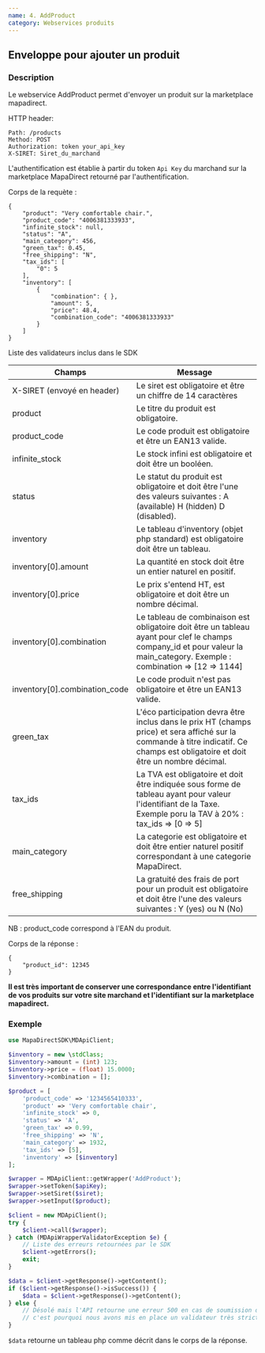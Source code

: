 ```yaml
---
name: 4. AddProduct
category: Webservices produits
---
```



## Enveloppe pour ajouter un produit ##


### Description ###

Le webservice AddProduct permet d'envoyer un produit sur la marketplace mapadirect.


HTTP header:


```
Path: /products
Method: POST
Authorization: token your_api_key
X-SIRET: Siret_du_marchand
```

L'authentification est établie à partir du token `Api Key` du marchand sur la marketplace MapaDirect retourné par l'authentification.

Corps de la requète :

```application/json
{
    "product": "Very comfortable chair.",
    "product_code": "4006381333933",
    "infinite_stock": null,
    "status": "A",
    "main_category": 456,
    "green_tax": 0.45,
    "free_shipping": "N",
    "tax_ids": [
        "0": 5
    ],
    "inventory": [
        {
            "combination": { },
            "amount": 5,
            "price": 48.4,
            "combination_code": "4006381333933"
        }
    ]
}
```

Liste des validateurs inclus dans le SDK

| Champs | Message |
| ------ | ------ |
| X-SIRET (envoyé en header) | Le siret est obligatoire et être un chiffre de 14 caractères |
| product | Le titre du produit est obligatoire. |
| product_code | Le code produit est obligatoire et être un EAN13 valide. |
| infinite_stock | Le stock infini est obligatoire et doit être un booléen. |
| status | Le statut du produit est obligatoire et doit être l'une des valeurs suivantes : A (available) H (hidden) D (disabled). |
| inventory | Le tableau d'inventory (objet php standard) est obligatoire doit être un tableau. |
| inventory[0].amount | La quantité en stock doit être un entier naturel en positif. |
| inventory[0].price | Le prix s'entend HT, est obligatoire et doit être un nombre décimal. |
| inventory[0].combination | Le tableau de combinaison est obligatoire doit être un tableau ayant pour clef le champs company_id et pour valeur la main_category. Exemple : combination => [12 => 1144] |
| inventory[0].combination_code | Le code produit n'est pas obligatoire et être un EAN13 valide. |
| green_tax | L'éco participation devra être inclus dans le prix HT (champs price) et sera affiché sur la commande à titre indicatif. Ce champs est obligatoire et doit être un nombre décimal. |
| tax_ids | La TVA est obligatoire et doit être indiquée sous forme de tableau ayant pour valeur l'identifiant de la Taxe. Exemple poru la TAV à 20% : tax_ids => [0 => 5] |
| main_category | La categorie est obligatoire et doit être entier naturel positif correspondant à une categorie MapaDirect. |
| free_shipping | La gratuité des frais de port pour un produit est obligatoire et doit être l'une des valeurs suivantes : Y (yes) ou N (No) |

NB : product_code correspond à l'EAN du produit.

Corps de la réponse :

```application/json
{
    "product_id": 12345
}
```

**Il est très important de conserver une correspondance entre l'identifiant de vos produits sur votre site marchand et
l'identifiant sur la marketplace mapadirect.**

### Exemple ###

```php
use MapaDirectSDK\MDApiClient;

$inventory = new \stdClass;
$inventory->amount = (int) 123;
$inventory->price = (float) 15.0000;
$inventory->combination = [];

$product = [
    'product_code' => '1234565410333',
    'product' => 'Very comfortable chair',
    'infinite_stock' => 0,
    'status' => 'A',
    'green_tax' => 0.99,
    'free_shipping' => 'N',
    'main_category' => 1932,
    'tax_ids' => [5],
    'inventory' => [$inventory]
];

$wrapper = MDApiClient::getWrapper('AddProduct');
$wrapper->setToken($apiKey);
$wrapper->setSiret($siret);
$wrapper->setInput($product);

$client = new MDApiClient();
try {
    $client->call($wrapper);
} catch (MDApiWrapperValidatorException $e) {
    // Liste des erreurs retournées par le SDK
    $client->getErrors();
    exit;
}

$data = $client->getResponse()->getContent();
if ($client->getResponse()->isSuccess()) {
    $data = $client->getResponse()->getContent();
} else {
    // Désolé mais l'API retourne une erreur 500 en cas de soumission de données impropres...
    // c'est pourquoi nous avons mis en place un validateur très strict dans ce SDK avec tous les cas d'erreur connu.
}
```

`$data` retourne un tableau php comme décrit dans le corps de la réponse.
